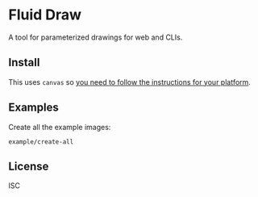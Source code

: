 # Fluid Draw

A tool for parameterized drawings for web and CLIs.

## Install

This uses `canvas` so [you need to follow the instructions for your
platform][canvas-install].

## Examples

Create all the example images:

    example/create-all

## License

ISC

[canvas-install]: https://www.npmjs.com/package/canvas#installation
